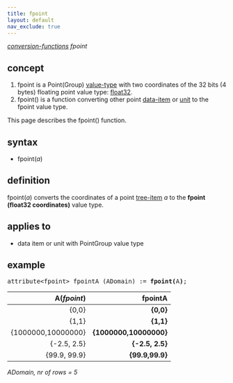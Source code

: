 ```yaml
---
title: fpoint
layout: default
nav_exclude: true
---
```

*[conversion-functions](conversion-functions) fpoint*

## concept

1. fpoint is a Point(Group) [value-type](value-type) with two coordinates of the 32 bits (4 bytes) floating point value type: [float32](float32).
2. fpoint() is a function converting other point [data-item](data-item) or [unit](unit) to the fpoint value type.

This page describes the fpoint() function.

## syntax

- fpoint(*a*)

## definition

fpoint(*a*) converts the coordinates of a point [tree-item](tree-item) *a* to the **fpoint (float32 coordinates)** value type.

## applies to

- data item or unit with PointGroup value type

## example
<pre>
attribute&lt;fpoint&gt; fpointA (ADomain) := <B>fpoint(</B>A<B>)</B>;
</pre>

| A(*fpoint*)        |**fpointA**             |
|-------------------:|-----------------------:|
| {0,0}              | **{0,0}**              |
| {1,1}              | **{1,1}**              |
| {1000000,10000000} | **{1000000,10000000}** |
| {-2.5, 2.5}        | **{-2.5, 2.5}**        |
| {99.9, 99.9}       | **{99.9,99.9}**        |

*ADomain, nr of rows = 5*
